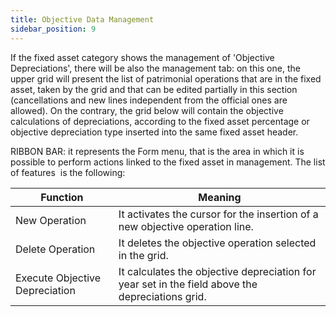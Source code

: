 ```yaml
---
title: Objective Data Management
sidebar_position: 9
---
```


If the fixed asset category shows the management of 'Objective Depreciations', there will be also the management tab: on this one, the upper grid will present the list of patrimonial operations that are in the fixed asset, taken by the grid and that can be edited partially in this section (cancellations and new lines independent from the official ones are allowed). On the contrary, the grid below will contain the objective calculations of depreciations, according to the fixed asset percentage or objective depreciation type inserted into the same fixed asset header.

RIBBON BAR: it represents the Form menu, that is the area in which it is possible to perform actions linked to the fixed asset in management. The list of features  is the following:



| Function | Meaning |
| --- | --- |
| New Operation | It activates the cursor for the insertion of a new objective operation line. |
| Delete Operation | It deletes the objective operation selected in the grid. |
| Execute Objective Depreciation | It calculates the objective depreciation for year set in the field above the depreciations grid. |






